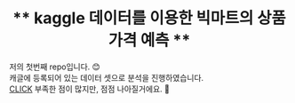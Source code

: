 <h1 align="center">
** kaggle 데이터를 이용한 빅마트의 상품 가격 예측 **
</h1>

저의 첫번째 repo입니다. :blush:  
캐글에 등록되어 있는 데이터 셋으로 분석을 진행하였습니다.  
[CLICK](https://eeyem.github.io/kaggle_bigmart/prediction_bigmart.html) 부족한 점이 많지만, 점점 나아질거에요. :seedling:
 
 
